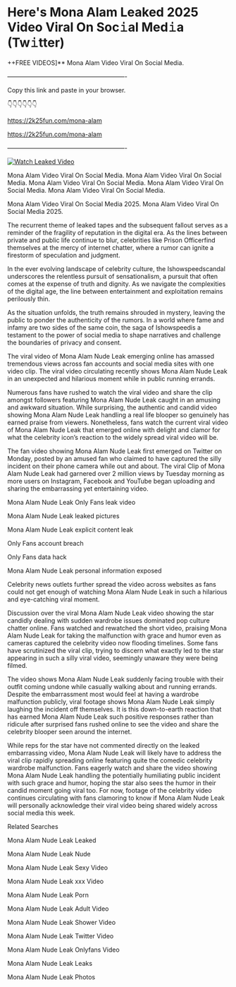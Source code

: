 # Here's Mona Alam Leaked 2025 Video Viral On Soc𝚒al Med𝚒a (Tw𝚒tter)

++FREE VIDEOS]** Mona Alam Video Viral On Social Media.

———————————————————-

Copy this link and paste in your browser.

👇👇👇👇👇👇

https://2k25fun.com/mona-alam

https://2k25fun.com/mona-alam

———————————————————-

[![Watch Leaked Video](https://miro.medium.com/v2/resize:fit:828/format:webp/1*cilzJN44JGOrTw9NJCrNHA.gif "Watch Leaked Video")](https://2k25fun.com/mona-alam)

Mona Alam Video Viral On Social Media. Mona Alam Video Viral On Social Media. Mona Alam Video Viral On Social Media. Mona Alam Video Viral On Social Media. Mona Alam Video Viral On Social Media.

Mona Alam Video Viral On Social Media 2025. Mona Alam Video Viral On Social Media 2025.

The recurrent theme of leaked tapes and the subsequent fallout serves as a reminder of the fragility of reputation in the digital era. As the lines between private and public life continue to blur, celebrities like Prison Officerfind themselves at the mercy of internet chatter, where a rumor can ignite a firestorm of speculation and judgment.

In the ever evolving landscape of celebrity culture, the Ishowspeedscandal underscores the relentless pursuit of sensationalism, a pursuit that often comes at the expense of truth and dignity. As we navigate the complexities of the digital age, the line between entertainment and exploitation remains perilously thin.

As the situation unfolds, the truth remains shrouded in mystery, leaving the public to ponder the authenticity of the rumors. In a world where fame and infamy are two sides of the same coin, the saga of Ishowspeedis a testament to the power of social media to shape narratives and challenge the boundaries of privacy and consent.

The viral video of Mona Alam Nude Leak emerging online has amassed tremendous views across fan accounts and social media sites with one video clip. The viral video circulating recently shows Mona Alam Nude Leak in an unexpected and hilarious moment while in public running errands.

Numerous fans have rushed to watch the viral video and share the clip amongst followers featuring Mona Alam Nude Leak caught in an amusing and awkward situation. While surprising, the authentic and candid video showing Mona Alam Nude Leak handling a real life blooper so genuinely has earned praise from viewers. Nonetheless, fans watch the current viral video of Mona Alam Nude Leak that emerged online with delight and clamor for what the celebrity icon’s reaction to the widely spread viral video will be.

The fan video showing Mona Alam Nude Leak first emerged on Twitter on Monday, posted by an amused fan who claimed to have captured the silly incident on their phone camera while out and about. The viral Clip of Mona Alam Nude Leak had garnered over 2 million views by Tuesday morning as more users on Instagram, Facebook and YouTube began uploading and sharing the embarrassing yet entertaining video.

Mona Alam Nude Leak Only Fans leak video

Mona Alam Nude Leak leaked pictures

Mona Alam Nude Leak explicit content leak

Only Fans account breach

Only Fans data hack

Mona Alam Nude Leak personal information exposed

Celebrity news outlets further spread the video across websites as fans could not get enough of watching Mona Alam Nude Leak in such a hilarious and eye-catching viral moment.

Discussion over the viral Mona Alam Nude Leak video showing the star candidly dealing with sudden wardrobe issues dominated pop culture chatter online. Fans watched and rewatched the short video, praising Mona Alam Nude Leak for taking the malfunction with grace and humor even as cameras captured the celebrity video now flooding timelines. Some fans have scrutinized the viral clip, trying to discern what exactly led to the star appearing in such a silly viral video, seemingly unaware they were being filmed.

The video shows Mona Alam Nude Leak suddenly facing trouble with their outfit coming undone while casually walking about and running errands. Despite the embarrassment most would feel at having a wardrobe malfunction publicly, viral footage shows Mona Alam Nude Leak simply laughing the incident off themselves. It is this down-to-earth reaction that has earned Mona Alam Nude Leak such positive responses rather than ridicule after surprised fans rushed online to see the video and share the celebrity blooper seen around the internet.

While reps for the star have not commented directly on the leaked embarrassing video, Mona Alam Nude Leak will likely have to address the viral clip rapidly spreading online featuring quite the comedic celebrity wardrobe malfunction. Fans eagerly watch and share the video showing Mona Alam Nude Leak handling the potentially humiliating public incident with such grace and humor, hoping the star also sees the humor in their candid moment going viral too. For now, footage of the celebrity video continues circulating with fans clamoring to know if Mona Alam Nude Leak will personally acknowledge their viral video being shared widely across social media this week.

Related Searches

Mona Alam Nude Leak Leaked

Mona Alam Nude Leak Nude

Mona Alam Nude Leak Sexy Video

Mona Alam Nude Leak xxx Video

Mona Alam Nude Leak Porn

Mona Alam Nude Leak Adult Video

Mona Alam Nude Leak Shower Video

Mona Alam Nude Leak Twitter Video

Mona Alam Nude Leak Onlyfans Video

Mona Alam Nude Leak Leaks

Mona Alam Nude Leak Photos